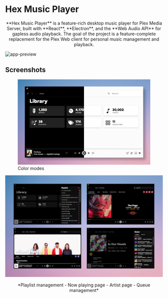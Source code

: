 # Hex Music Player

<p align="center">
**Hex Music Player** is a feature-rich desktop music player for Plex Media Server, built with **React**, **Electron**, and the **Web Audio API** for gapless audio playback. The goal of the project is a feature-complete replacement for the Plex Web client for personal music management and playback.
</p>

![app-preview](previews/hex-preview.webp)

## Screenshots

<figure>
<img src="previews/home.png" alt="Hex Music dark and light modes"/>
<figcaption>Color modes</figcaption>
</figure>

![quad-images](previews/quad-images.png)
<p align="center">*Playlist management - Now playing page - Artist page - Queue management*</p>
